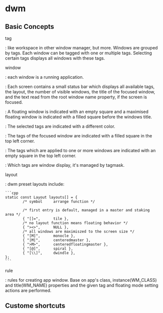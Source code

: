 
# dwm

## Basic Concepts

tag

:   like workspace in other window manager, but more.
    Windows are grouped by tags.
    Each window can be tagged with one or multiple tags.
    Selecting certain tags displays all windows with these tags.

window

:   each window is a running application.

:   Each screen contains a small status bar which displays all available tags,
    the layout, the number of visible windows,
    the title of the focused window,
    and the text read from the root window name property,
    if the screen is focused.

:   A floating window is indicated with an empty square
    and a maximised floating window is indicated with a filled square before the
    windows title.

:   The selected tags are indicated with a different color.

:   The tags of the focused window are indicated with a filled square in the top
    left corner.

:   The tags which are applied to one or more windows are indicated with an empty
    square in the top left corner.

:   Which tags are window display, it's managed by tagmask.

layout

:   dwm preset layouts include:

    ```cpp
    static const Layout layouts[] = {
            /* symbol     arrange function */

            /* first entry is default, managed in a master and staking area */
            { "[]=",      tile },
            /* no layout function means floating behavior */
            { "><>",      NULL },
            /* all windows are maximiszed to the screen size */
            { "[M]",      monocle },
            { "|M|",      centeredmaster },
            { ">M>",      centeredfloatingmaster },
            { "[@]",      spiral },
            { "[\\]",     dwindle },
    };
    ```
rule

:   rules for creating app window.
    Base on app's class, instance(WM\_CLASS) and title(WM\_NAME) properties
    and the given tag and floating mode setting actions are performed.

## Custome shortcuts
